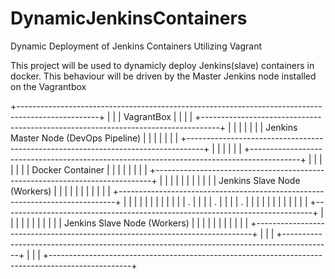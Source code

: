 # DynamicJenkinsContainers
Dynamic Deployment of Jenkins Containers Utilizing Vagrant


This project will be used to dynamicly deploy Jenkins(slave) containers in docker.
This behaviour will be driven by the Master Jenkins node installed on the Vagrantbox

+--------------------------------------------------------------------------------------------------+
|                                                                                                  |
|    VagrantBox                                                                                    |
|                                                                                                  |
|       +----------------------------------------------------------------------------------+       |
|       |                                                                                  |       |
|       |  Jenkins Master Node (DevOps Pipeline)                                           |       |
|       |                                                                                  |       |
|       +----------------------------------------------------------------------------------+       |
|                                                                                                  |
|                                                                                                  |
|   +------------------------------------------------------------------------------------------+   |
|   |                                                                                          |   |
|   |    Docker Container                                                                      |   |
|   |                                                                                          |   |
|   |     +-----------------------------------------------------------------------------+      |   |
|   |     |                                                                             |      |   |
|   |     |                       Jenkins Slave Node (Workers)                          |      |   |
|   |     |                                                                             |      |   |
|   |     +-----------------------------------------------------------------------------+      |   |
|   |                                                                                          |   |
|   |                                                                                          |   |
|   |                                           .                                              |   |
|   |                                           .                                              |   |
|   |                                           .                                              |   |
|   |                                                                                          |   |
|   |                                                                                          |   |
|   |    +-----------------------------------------------------------------------------+       |   |
|   |    |                                                                             |       |   |
|   |    |                       Jenkins Slave Node (Workers)                          |       |   |
|   |    |                                                                             |       |   |
|   |    +-----------------------------------------------------------------------------+       |   |
|   +------------------------------------------------------------------------------------------+   |
|                                                                                                  |
+--------------------------------------------------------------------------------------------------+
